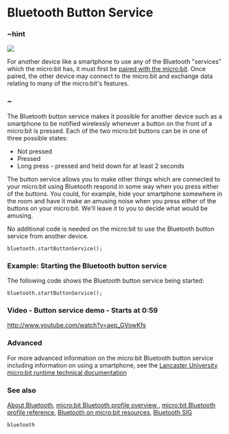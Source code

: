 # Bluetooth Button Service 

### ~hint
![](/static/bluetooth/Bluetooth_SIG.png)

For another device like a smartphone to use any of the Bluetooth "services" which the micro:bit has, it must first be [paired with the micro:bit](/reference/bluetooth/bluetooth-pairing). Once paired, the other device may connect to the micro:bit and exchange data relating to many of the micro:bit's features.

### ~

The Bluetooth button service makes it possible for another device such as a smartphone to be notified wirelessly whenever a button on the front of a micro:bit is pressed. Each of the two micro:bit buttons can be in one of three possible states:

* Not pressed
* Pressed
* Long press - pressed and held down for at least 2 seconds  

The button service allows you to make other things which are connected to your micro:bit using Bluetooth respond in some way when you press either of the buttons. You could, for example, hide your smartphone somewhere in the room and have it make an amusing noise when you press either of the buttons on your micro:bit. We'll leave it to you to decide what would be amusing.

No additional code is needed on the micro:bit to use the Bluetooth button service from another device.

```sig
bluetooth.startButtonService();
```

### Example: Starting the Bluetooth button service

The following code shows the Bluetooth button service being started:

```blocks
bluetooth.startButtonService();
```

### Video - Button service demo - Starts at 0:59

http://www.youtube.com/watch?v=aep_GVowKfs

### Advanced
 
For more advanced information on the micro:bit Bluetooth button service including information on using a smartphone, see the [Lancaster University micro:bit runtime technical documentation](http://lancaster-university.github.io/microbit-docs/ble/button-service/)

### See also

[About Bluetooth](/reference/bluetooth/about-bluetooth), [micro:bit Bluetooth profile overview ](http://lancaster-university.github.io/microbit-docs/ble/profile/), [micro:bit Bluetooth profile reference](http://lancaster-university.github.io/microbit-docs/resources/bluetooth/microbit-profile-V1.9-Level-2.pdf),  [Bluetooth on micro:bit resources](http://bluetooth-mdw.blogspot.co.uk/p/bbc-microbit.html), [Bluetooth SIG](https://www.bluetooth.com)

```package
bluetooth
```
